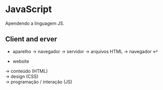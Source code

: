 # JavaScript
 Apendendo a linguagem JS.

## Client and erver
- aparelho -> navegador -> servidor -> arquivos HTML -> navegador ↩
* website

-> conteúdo (HTML) <br>
-> design (CSS) <br>
-> programação / interação (JS) <br>
